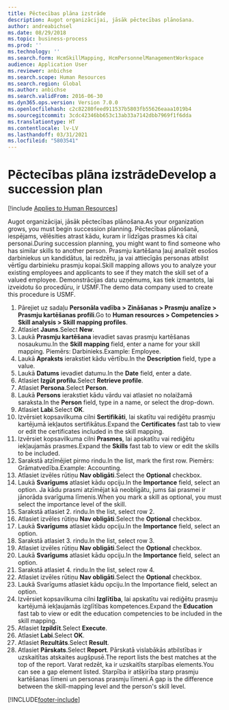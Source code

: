 ```yaml
---
title: Pēctecības plāna izstrāde
description: Augot organizācijai, jāsāk pēctecības plānošana.
author: andreabichsel
ms.date: 08/29/2018
ms.topic: business-process
ms.prod: ''
ms.technology: ''
ms.search.form: HcmSkillMapping, HcmPersonnelManagementWorkspace
audience: Application User
ms.reviewer: anbichse
ms.search.scope: Human Resources
ms.search.region: Global
ms.author: anbichse
ms.search.validFrom: 2016-06-30
ms.dyn365.ops.version: Version 7.0.0
ms.openlocfilehash: c2c82280feed911537b5803fb55626eaaa1019b4
ms.sourcegitcommit: 3cdc42346bb653c13ab33a7142dbb7969f1f6dda
ms.translationtype: HT
ms.contentlocale: lv-LV
ms.lasthandoff: 03/31/2021
ms.locfileid: "5803541"
---
```

# <a name="develop-a-succession-plan"></a><span data-ttu-id="c0edc-103">Pēctecības plāna izstrāde</span><span class="sxs-lookup"><span data-stu-id="c0edc-103">Develop a succession plan</span></span>

[!include [Applies to Human Resources](../includes/applies-to-hr.md)]

<span data-ttu-id="c0edc-104">Augot organizācijai, jāsāk pēctecības plānošana.</span><span class="sxs-lookup"><span data-stu-id="c0edc-104">As your organization grows, you must begin succession planning.</span></span> <span data-ttu-id="c0edc-105">Pēctecības plānošanā, iespējams, vēlēsities atrast kādu, kuram ir līdzīgas prasmes kā citai personai.</span><span class="sxs-lookup"><span data-stu-id="c0edc-105">During succession planning, you might want to find someone who has similar skills to another person.</span></span> <span data-ttu-id="c0edc-106">Prasmju kartēšana ļauj analizēt esošos darbiniekus un kandidātus, lai redzētu, ja vai attiecīgās personas atbilst vērtīgu darbinieku prasmju kopai.</span><span class="sxs-lookup"><span data-stu-id="c0edc-106">Skill mapping allows you to analyze your existing employees and applicants to see if they match the skill set of a valued employee.</span></span> <span data-ttu-id="c0edc-107">Demonstrācijas datu uzņēmums, kas tiek izmantots, lai izveidotu šo procedūru, ir USMF.</span><span class="sxs-lookup"><span data-stu-id="c0edc-107">The demo data company used to create this procedure is USMF.</span></span>

1. <span data-ttu-id="c0edc-108">Pārejiet uz sadaļu **Personāla vadība > Zināšanas > Prasmju analīze > Prasmju kartēšanas profili**.</span><span class="sxs-lookup"><span data-stu-id="c0edc-108">Go to **Human resources > Competencies > Skill analysis > Skill mapping profiles**.</span></span>
2. <span data-ttu-id="c0edc-109">Atlasiet **Jauns**.</span><span class="sxs-lookup"><span data-stu-id="c0edc-109">Select **New**.</span></span>
3. <span data-ttu-id="c0edc-110">Laukā **Prasmju kartēšana** ievadiet savas prasmju kartēšanas nosaukumu.</span><span class="sxs-lookup"><span data-stu-id="c0edc-110">In the **Skill mapping** field, enter a name for your skill mapping.</span></span> <span data-ttu-id="c0edc-111">Piemērs: Darbinieks.</span><span class="sxs-lookup"><span data-stu-id="c0edc-111">Example: Employee.</span></span>
4. <span data-ttu-id="c0edc-112">Laukā **Apraksts** ierakstiet kādu vērtību.</span><span class="sxs-lookup"><span data-stu-id="c0edc-112">In the **Description** field, type a value.</span></span>
5. <span data-ttu-id="c0edc-113">Laukā **Datums** ievadiet datumu.</span><span class="sxs-lookup"><span data-stu-id="c0edc-113">In the **Date** field, enter a date.</span></span>
6. <span data-ttu-id="c0edc-114">Atlasiet **Izgūt profilu**.</span><span class="sxs-lookup"><span data-stu-id="c0edc-114">Select **Retrieve profile**.</span></span>
7. <span data-ttu-id="c0edc-115">Atlasiet **Persona**.</span><span class="sxs-lookup"><span data-stu-id="c0edc-115">Select **Person**.</span></span>
8. <span data-ttu-id="c0edc-116">Laukā **Persons** ierakstiet kādu vārdu vai atlasiet no nolaižamā saraksta.</span><span class="sxs-lookup"><span data-stu-id="c0edc-116">In the **Person** field, type in a name, or select the drop-down.</span></span>
9. <span data-ttu-id="c0edc-117">Atlasiet **Labi**.</span><span class="sxs-lookup"><span data-stu-id="c0edc-117">Select **OK**.</span></span>
10. <span data-ttu-id="c0edc-118">Izvērsiet kopsavilkuma cilni **Sertifikāti**, lai skatītu vai rediģētu prasmju kartējumā iekļautos sertifikātus.</span><span class="sxs-lookup"><span data-stu-id="c0edc-118">Expand the **Certificates** fast tab to view or edit the certificates included in the skill mapping.</span></span>
11. <span data-ttu-id="c0edc-119">Izvērsiet kopsavilkuma cilni **Prasmes**, lai apskatītu vai rediģētu iekļaujamās prasmes.</span><span class="sxs-lookup"><span data-stu-id="c0edc-119">Expand the **Skills** fast tab to view or edit the skills to be included.</span></span>
12. <span data-ttu-id="c0edc-120">Sarakstā atzīmējiet pirmo rindu.</span><span class="sxs-lookup"><span data-stu-id="c0edc-120">In the list, mark the first row.</span></span> <span data-ttu-id="c0edc-121">Piemērs: Grāmatvedība.</span><span class="sxs-lookup"><span data-stu-id="c0edc-121">Example:  Accounting.</span></span>
13. <span data-ttu-id="c0edc-122">Atlasiet izvēles rūtiņu **Nav obligāti**.</span><span class="sxs-lookup"><span data-stu-id="c0edc-122">Select the **Optional** checkbox.</span></span>
14. <span data-ttu-id="c0edc-123">Laukā **Svarīgums** atlasiet kādu opciju.</span><span class="sxs-lookup"><span data-stu-id="c0edc-123">In the **Importance** field, select an option.</span></span> <span data-ttu-id="c0edc-124">Ja kādu prasmi atzīmējat kā neobligātu, jums šai prasmei ir jānorāda svarīguma līmenis.</span><span class="sxs-lookup"><span data-stu-id="c0edc-124">When you mark a skill as optional, you must select the importance level of the skill.</span></span>  
15. <span data-ttu-id="c0edc-125">Sarakstā atlasiet 2. rindu.</span><span class="sxs-lookup"><span data-stu-id="c0edc-125">In the list, select row 2.</span></span>
16. <span data-ttu-id="c0edc-126">Atlasiet izvēles rūtiņu **Nav obligāti**.</span><span class="sxs-lookup"><span data-stu-id="c0edc-126">Select the **Optional** checkbox.</span></span>
17. <span data-ttu-id="c0edc-127">Laukā **Svarīgums** atlasiet kādu opciju.</span><span class="sxs-lookup"><span data-stu-id="c0edc-127">In the **Importance** field, select an option.</span></span>
18. <span data-ttu-id="c0edc-128">Sarakstā atlasiet 3. rindu.</span><span class="sxs-lookup"><span data-stu-id="c0edc-128">In the list, select row 3.</span></span>
19. <span data-ttu-id="c0edc-129">Atlasiet izvēles rūtiņu **Nav obligāti**.</span><span class="sxs-lookup"><span data-stu-id="c0edc-129">Select the **Optional** checkbox.</span></span>
20. <span data-ttu-id="c0edc-130">Laukā **Svarīgums** atlasiet kādu opciju.</span><span class="sxs-lookup"><span data-stu-id="c0edc-130">In the **Importance** field, select an option.</span></span>
21. <span data-ttu-id="c0edc-131">Sarakstā atlasiet 4. rindu.</span><span class="sxs-lookup"><span data-stu-id="c0edc-131">In the list, select row 4.</span></span>
22. <span data-ttu-id="c0edc-132">Atlasiet izvēles rūtiņu **Nav obligāti**.</span><span class="sxs-lookup"><span data-stu-id="c0edc-132">Select the **Optional** checkbox.</span></span>
23. <span data-ttu-id="c0edc-133">Laukā Svarīgums atlasiet kādu opciju.</span><span class="sxs-lookup"><span data-stu-id="c0edc-133">In the Importance field, select an option.</span></span>
24. <span data-ttu-id="c0edc-134">Izvērsiet kopsavilkuma cilni **Izglītība**, lai apskatītu vai rediģētu prasmju kartējumā iekļaujamās izglītības kompetences.</span><span class="sxs-lookup"><span data-stu-id="c0edc-134">Expand the **Education** fast tab to view or edit the education competencies to be included in the skill mapping.</span></span>
25. <span data-ttu-id="c0edc-135">Atlasiet **Izpildīt**.</span><span class="sxs-lookup"><span data-stu-id="c0edc-135">Select **Execute**.</span></span>
26. <span data-ttu-id="c0edc-136">Atlasiet **Labi**.</span><span class="sxs-lookup"><span data-stu-id="c0edc-136">Select **OK**.</span></span>
27. <span data-ttu-id="c0edc-137">Atlasiet **Rezultāts**.</span><span class="sxs-lookup"><span data-stu-id="c0edc-137">Select **Result**.</span></span>
28. <span data-ttu-id="c0edc-138">Atlasiet **Pārskats**.</span><span class="sxs-lookup"><span data-stu-id="c0edc-138">Select **Report**.</span></span> <span data-ttu-id="c0edc-139">Pārskatā vislabākās atbilstības ir uzskaitītas atskaites augšpusē.</span><span class="sxs-lookup"><span data-stu-id="c0edc-139">The report lists the best matches at the top of the report.</span></span> <span data-ttu-id="c0edc-140">Varat redzēt, ka ir uzskaitīts starpības elements.</span><span class="sxs-lookup"><span data-stu-id="c0edc-140">You can see a gap element listed.</span></span> <span data-ttu-id="c0edc-141">Starpība ir atšķirība starp prasmju kartēšanas līmeni un personas prasmju līmeni.</span><span class="sxs-lookup"><span data-stu-id="c0edc-141">A gap is the difference between the skill-mapping level and the person's skill level.</span></span>  



[!INCLUDE[footer-include](../includes/footer-banner.md)]